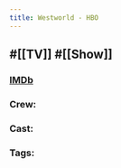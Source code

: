 ```yaml
---
title: Westworld - HBO
---
```


## #[[TV]] #[[Show]]
### [IMDb]()

### Crew: 

### Cast: 

### Tags: 
